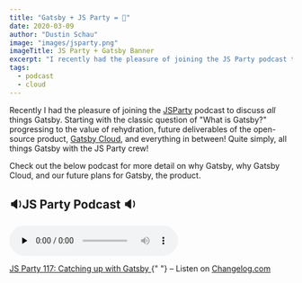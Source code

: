 ```yaml
---
title: "Gatsby + JS Party = 💜"
date: 2020-03-09
author: "Dustin Schau"
image: "images/jsparty.png"
imageTitle: JS Party + Gatsby Banner
excerpt: "I recently had the pleasure of joining the JS Party podcast to talk about all things Gatsby. Check it out!"
tags:
  - podcast
  - cloud
---
```


Recently I had the pleasure of joining the [JSParty][jsparty] podcast to discuss _all_ things Gatsby. Starting with the classic question of "What is Gatsby?" progressing to the value of rehydration, future deliverables of the open-source product, [Gatsby Cloud][cloud], and everything in between! Quite simply, all things Gatsby with the JS Party crew!

Check out the below podcast for more detail on why Gatsby, why Gatsby Cloud, and our future plans for Gatsby, the product.

## 🔉JS Party Podcast 🔉

<ScriptLoader src="//cdn.changelog.com/embed.js">
  <React.Fragment>
    <audio
      data-theme="day"
      data-src="https://changelog.com/jsparty/117/embed"
      src="https://cdn.changelog.com/uploads/jsparty/117/js-party-117.mp3"
      preload="none"
      className="changelog-episode"
      controls
    ></audio>
    <p>
      <a href="https://changelog.com/jsparty/117">
        JS Party 117: Catching up with Gatsby
      </a>{" "}
      – Listen on <a href="https://changelog.com/">Changelog.com</a>
    </p>
  </React.Fragment>
</ScriptLoader>

[jsparty]: https://changelog.com/jsparty
[cloud]: https://gatsbyjs.com/cloud/
